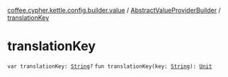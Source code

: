 [coffee.cypher.kettle.config.builder.value](../index.md) / [AbstractValueProviderBuilder](index.md) / [translationKey](./translation-key.md)

# translationKey

`var translationKey: `[`String`](https://kotlinlang.org/api/latest/jvm/stdlib/kotlin/-string/index.html)`?`
`fun translationKey(key: `[`String`](https://kotlinlang.org/api/latest/jvm/stdlib/kotlin/-string/index.html)`): `[`Unit`](https://kotlinlang.org/api/latest/jvm/stdlib/kotlin/-unit/index.html)